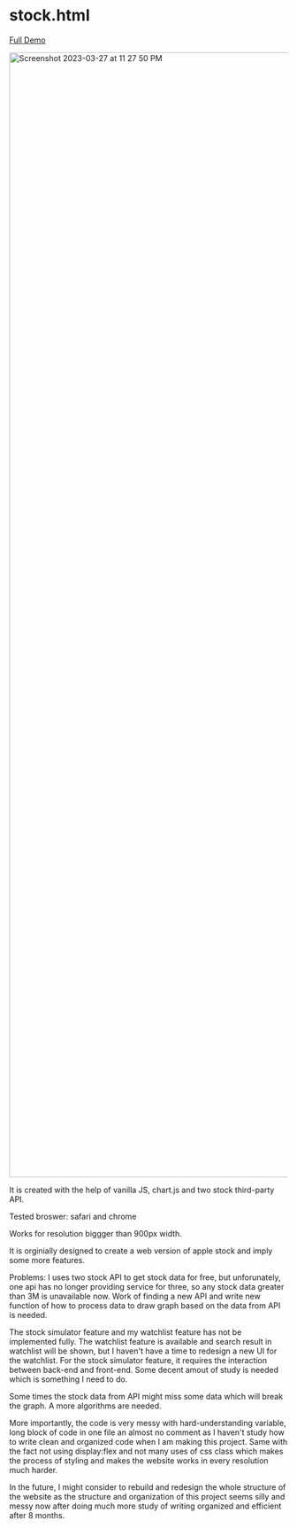 # stock.html

[Full Demo](https://cdpn.io/pen/debug/XWVzBVN?authentication_hash=RBMOJbYvBqok)


<img width="2032" alt="Screenshot 2023-03-27 at 11 27 50 PM" src="https://user-images.githubusercontent.com/79812606/228120244-4e67f8e3-9c36-4fae-8f9b-bc50160709a7.png">

It is created with the help of vanilla JS, chart.js and two stock third-party API. 

Tested broswer: safari and chrome

Works for resolution biggger than 900px width. 

It is orginially designed to create a web version of apple stock and imply some more features. 

Problems:
I uses two stock API to get stock data for free, but unforunately, one api has no longer providing service for three, so any stock data greater than 3M is unavailable now. Work of finding a new API and write new function of how to process data to draw graph based on the data from API is needed. 

The stock simulator feature and my watchlist feature has not be implemented fully. The watchlist feature is available and search result in watchlist will be shown, but I haven't have a time to redesign a new UI for the watchlist. For the stock simulator feature, it requires the interaction between back-end and front-end. Some decent amout of study is needed which is something I need to do. 

Some times the stock data from API might miss some data which will break the graph. A more algorithms are needed. 

More importantly, the code is very messy with hard-understanding variable, long block of code in one file an almost no comment as I haven't study how to write clean and organized code when I am making this project. Same with the fact not using display:flex and not many uses of css class which makes the process of styling and makes the website works in every resolution much harder.

In the future, I might consider to rebuild and redesign the whole structure of the website as the structure and organization of this project seems silly and messy now after doing much more study of writing organized and efficient after 8 months.



